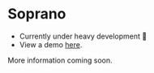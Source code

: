 # Soprano
- Currently under heavy development 👷
- View a demo <a href="https://soprano.williamhleucka.com" title="Soprano">here</a>.

More information coming soon.
